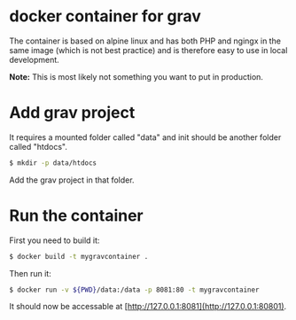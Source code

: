 # docker container for grav
The container is based on alpine linux and has both PHP and ngingx in the same
image (which is not best practice) and is therefore easy to use in local 
development. 

**Note:** This is most likely not something you want to put in production.

# Add grav project
It requires a mounted folder called "data" and init should be another folder
called "htdocs".
```sh
$ mkdir -p data/htdocs
```
Add the grav project in that folder.

# Run the container
First you need to build it:
```sh
$ docker build -t mygravcontainer .
```
Then run it:
```sh
$ docker run -v ${PWD}/data:/data -p 8081:80 -t mygravcontainer
```
It should now be accessable at [http://127.0.0.1:8081](http://127.0.0.1:80801).
